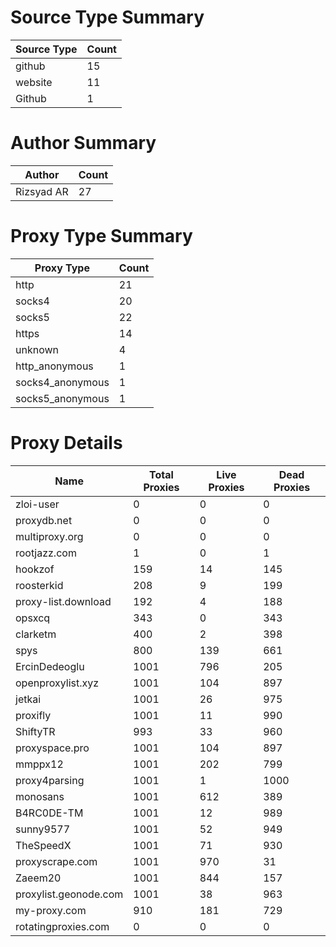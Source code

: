 # Source Type Summary

| Source Type | Count |
|-------------|-------|
| github | 15 |
| website | 11 |
| Github | 1 |


# Author Summary

| Author | Count |
|--------|-------|
| Rizsyad AR | 27 |


# Proxy Type Summary

| Proxy Type | Count |
|------------|-------|
| http | 21 |
| socks4 | 20 |
| socks5 | 22 |
| https | 14 |
| unknown | 4 |
| http_anonymous | 1 |
| socks4_anonymous | 1 |
| socks5_anonymous | 1 |


# Proxy Details

| Name | Total Proxies | Live Proxies | Dead Proxies |
|------|---------------|--------------|---------------|
| zloi-user | 0 | 0 | 0 |
| proxydb.net | 0 | 0 | 0 |
| multiproxy.org | 0 | 0 | 0 |
| rootjazz.com | 1 | 0 | 1 |
| hookzof | 159 | 14 | 145 |
| roosterkid | 208 | 9 | 199 |
| proxy-list.download | 192 | 4 | 188 |
| opsxcq | 343 | 0 | 343 |
| clarketm | 400 | 2 | 398 |
| spys | 800 | 139 | 661 |
| ErcinDedeoglu | 1001 | 796 | 205 |
| openproxylist.xyz | 1001 | 104 | 897 |
| jetkai | 1001 | 26 | 975 |
| proxifly | 1001 | 11 | 990 |
| ShiftyTR | 993 | 33 | 960 |
| proxyspace.pro | 1001 | 104 | 897 |
| mmppx12 | 1001 | 202 | 799 |
| proxy4parsing | 1001 | 1 | 1000 |
| monosans | 1001 | 612 | 389 |
| B4RC0DE-TM | 1001 | 12 | 989 |
| sunny9577 | 1001 | 52 | 949 |
| TheSpeedX | 1001 | 71 | 930 |
| proxyscrape.com | 1001 | 970 | 31 |
| Zaeem20 | 1001 | 844 | 157 |
| proxylist.geonode.com | 1001 | 38 | 963 |
| my-proxy.com | 910 | 181 | 729 |
| rotatingproxies.com | 0 | 0 | 0 |
